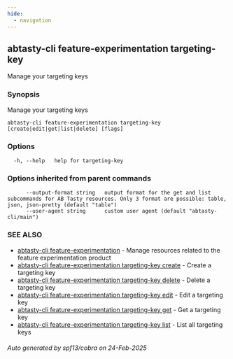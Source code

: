 ```yaml
---
hide:
  - navigation
---
```

## abtasty-cli feature-experimentation targeting-key

Manage your targeting keys

### Synopsis

Manage your targeting keys

```
abtasty-cli feature-experimentation targeting-key [create|edit|get|list|delete] [flags]
```

### Options

```
  -h, --help   help for targeting-key
```

### Options inherited from parent commands

```
      --output-format string   output format for the get and list subcommands for AB Tasty resources. Only 3 format are possible: table, json, json-pretty (default "table")
      --user-agent string      custom user agent (default "abtasty-cli/main")
```

### SEE ALSO

* [abtasty-cli feature-experimentation](abtasty-cli_feature-experimentation.md)	 - Manage resources related to the feature experimentation product
* [abtasty-cli feature-experimentation targeting-key create](abtasty-cli_feature-experimentation_targeting-key_create.md)	 - Create a targeting key
* [abtasty-cli feature-experimentation targeting-key delete](abtasty-cli_feature-experimentation_targeting-key_delete.md)	 - Delete a targeting key
* [abtasty-cli feature-experimentation targeting-key edit](abtasty-cli_feature-experimentation_targeting-key_edit.md)	 - Edit a targeting key
* [abtasty-cli feature-experimentation targeting-key get](abtasty-cli_feature-experimentation_targeting-key_get.md)	 - Get a targeting key
* [abtasty-cli feature-experimentation targeting-key list](abtasty-cli_feature-experimentation_targeting-key_list.md)	 - List all targeting keys

###### Auto generated by spf13/cobra on 24-Feb-2025
